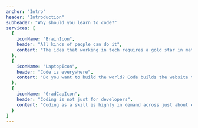 ```yaml
---
anchor: "Intro"
header: "Introduction"
subheader: "Why should you learn to code?"
services: [
  {
    iconName: "BrainIcon",
    header: "All kinds of people can do it",
    content: "The idea that working in tech requires a gold star in maths and a membership to MENSA is no longer the case. Forward-thinking tech companies now look to hire diverse teams of people, all of whom can bring their own unique talents."
  },
  {
    iconName: "LaptopIcon",
    header: "Code is everywhere",
    content: "Do you want to build the world? Code builds the website that you shop on, it runs the trains that you take to work, it runs restaurants and hospitals and just about everything else. Working in tech means you get to build services that make life better, and to ensure that it works equitably for everybody."
  },
  {
    iconName: "GradCapIcon",
    header: "Coding is not just for developers",
    content: "Coding as a skill is highly in demand across just about every industry. Automating administrative tasks, monitoring patient health, charting crop growth; these are all tasks that can be achieved with some curiousity and a little coding knowledge."
  }
]
---
```

